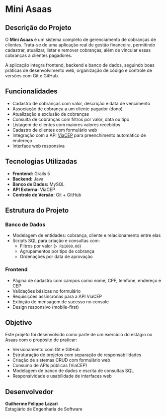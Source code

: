 # Mini Asaas 

## Descrição do Projeto

O **Mini Asaas** é um sistema completo de gerenciamento de cobranças de clientes. Trata-se de uma aplicação real de gestão financeira, permitindo cadastrar, atualizar, listar e remover cobranças, além de vincular essas cobranças a clientes pagadores.

A aplicação integra frontend, backend e banco de dados, seguindo boas práticas de desenvolvimento web, organização de código e controle de versões com Git e GitHub.

## Funcionalidades

- Cadastro de cobranças com valor, descrição e data de vencimento
- Associação de cobrança a um cliente pagador (dono)
- Atualização e exclusão de cobranças
- Consulta de cobranças com filtros por valor, data ou tipo
- Listagem de clientes com maiores valores recebidos
- Cadastro de clientes com formulário web
- Integração com a API [ViaCEP](https://viacep.com.br/) para preenchimento automático de endereço
- Interface web responsiva

## Tecnologias Utilizadas

- **Frontend:** Grails 5
- **Backend:** Java
- **Banco de Dados:** MySQL
- **API Externa:** ViaCEP
- **Controle de Versão:** Git + GitHub

## Estrutura do Projeto

### Banco de Dados
- Modelagem de entidades: cobrança, cliente e relacionamento entre elas
- Scripts SQL para criação e consultas com:
  - Filtros por valor (`> R$1000,00`)
  - Agrupamentos por tipo de cobrança
  - Ordenações por data de aprovação

### Frontend
- Página de cadastro com campos como nome, CPF, telefone, endereço e CEP
- Validações básicas no formulário
- Requisições assíncronas para a API ViaCEP
- Exibição de mensagem de sucesso no console
- Design responsivo (mobile-first)

## Objetivo

Este projeto foi desenvolvido como parte de um exercício do estágio no Asaas com o propósito de praticar:

- Versionamento com Git e GitHub
- Estruturação de projetos com separação de responsabilidades
- Criação de sistemas CRUD com formulário web
- Consumo de APIs públicas (ViaCEP)
- Modelagem de banco de dados e escrita de consultas SQL
- Responsividade e usabilidade de interfaces web

## Desenvolvedor

**Guilherme Felippe Lazari**  
Estagiário de Engenharia de Software
